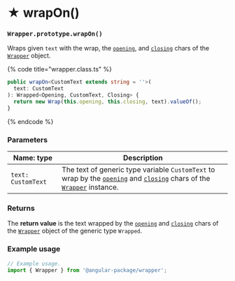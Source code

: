 # ★ wrapOn()

### `Wrapper.prototype.wrapOn()`

Wraps given `text` with the wrap, the [`opening`](../../../wrap/instance/accessors/#wrap.prototype.opening), and [`closing`](../../../wrap/instance/accessors/#wrap.prototype.closing) chars of the [`Wrapper`](../../wrapper.md) object.

{% code title="wrapper.class.ts" %}
```typescript
public wrapOn<CustomText extends string = ''>(
  text: CustomText
): Wrapped<Opening, CustomText, Closing> {
  return new Wrap(this.opening, this.closing, text).valueOf();
}
```
{% endcode %}

### Parameters

| Name: type         | Description                                                                                                                                                                                                                                                        |
| ------------------ | ------------------------------------------------------------------------------------------------------------------------------------------------------------------------------------------------------------------------------------------------------------------ |
| `text: CustomText` | The text of generic type variable `CustomText` to wrap by the [`opening`](../../../wrap/instance/accessors/#wrap.prototype.opening) and [`closing`](../../../wrap/instance/accessors/#wrap.prototype.closing) chars of the [`Wrapper`](../../wrapper.md) instance. |

### Returns

The **return value** is the text wrapped by the [`opening`](../../../wrap/instance/accessors/#wrap.prototype.opening) and [`closing`](../../../wrap/instance/accessors/#wrap.prototype.closing) chars of the [`Wrapper`](../../wrapper.md) object of the generic type `Wrapped`.

### Example usage

```typescript
// Example usage.
import { Wrapper } from '@angular-package/wrapper';


```
